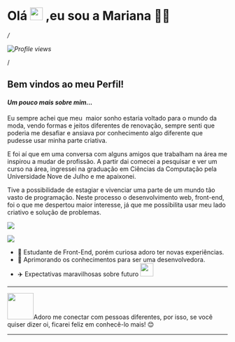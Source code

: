 # Olá <img src="https://github.com/TheDudeThatCode/TheDudeThatCode/blob/master/Assets/Hi.gif" width="29px"> ,eu sou a Mariana :woman_technologist:

*/<p align="left"> <img src="https://komarev.com/ghpvc/?username=MarianaMBarros&color=blueviolet" alt="Profile views" /> </p>*/

## Bem vindos ao meu Perfil!        

#### _Um pouco mais sobre mim..._      
Eu sempre achei que meu  maior sonho estaria voltado para o mundo da moda, vendo formas e jeitos diferentes de renovação, sempre senti que poderia me desafiar 
e ansiava por conhecimento algo diferente que pudesse  usar minha parte criativa.

E foi aí que em uma conversa com alguns amigos que trabalham na área me inspirou a mudar de profissão.  A partir dai comecei a pesquisar e ver um curso na área, ingressei na graduação em Ciências da Computação pela Universidade Nove de Julho e me apaixonei. 

Tive a possibilidade de estagiar e vivenciar uma parte de um mundo tão vasto de programação. Neste processo o desenvolvimento web, front-end, foi o que me despertou maior interesse, já que me possibilita usar meu lado criativo e solução de problemas.


<img src='https://media.giphy.com/media/wTOjFHUPzl7SE/giphy.gif'> 


![](name-of-giphy.gif)

 - :yellow_heart:  Estudante de Front-End, porém curiosa adoro ter novas experiências.
 - :rocket:  Aprimorando os conhecimentos para ser uma desenvolvedora.
 - :airplane:  Expectativas maravilhosas sobre futuro <img src="https://media.giphy.com/media/WUlplcMpOCEmTGBtBW/giphy.gif" width="30"> 
 ---
 
<img src="https://media.giphy.com/media/LnQjpWaON8nhr21vNW/giphy.gif" width="60">Adoro me conectar com pessoas diferentes, por isso, se você quiser dizer oi, ficarei feliz em conhecê-lo mais! :blush:     

---
